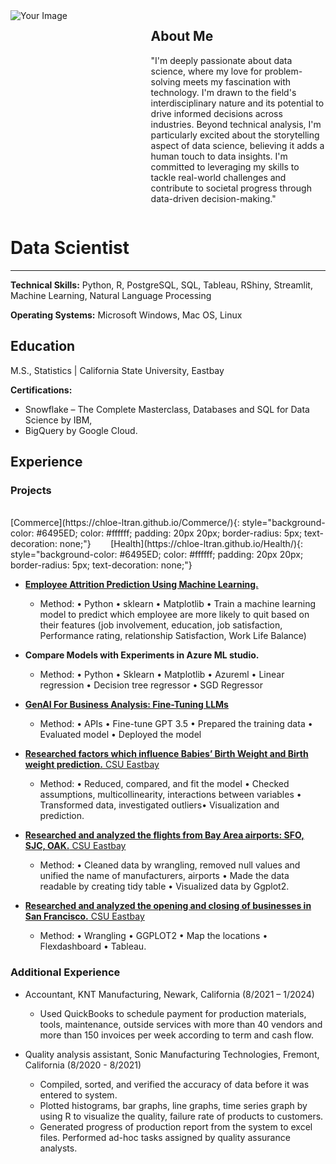 <div style="display: flex;">
    <!-- Column for the image -->
    <div style="flex: 3; margin-right: 15px;">
        <!-- Replace "URL_OF_YOUR_IMAGE_HERE" with the actual URL of your image -->
        <img src="https://avatars.githubusercontent.com/u/130880425?s=400&u=dfb3649b98f9166fc130692370bae275d5bda2ca&v=4" alt="Your Image" style="max-width: 100%;">
    </div>
    <!-- Column for the "about me" content -->
    <div style="flex: 4;">
        <h2>About Me</h2>
        <p>
            "I'm deeply passionate about data science, where my love for problem-solving meets my fascination with technology. I'm drawn to the field's interdisciplinary nature and its potential to drive informed decisions across industries. Beyond technical analysis, I'm particularly excited about the storytelling aspect of data science, believing it adds a human touch to data insights. I'm committed to leveraging my skills to tackle real-world challenges and contribute to societal progress through data-driven decision-making."
        </p>
    </div>
</div>


# Data Scientist 

---
**Technical Skills:** Python, R, PostgreSQL, SQL, Tableau, RShiny, Streamlit, Machine Learning, Natural Language Processing

**Operating Systems:** Microsoft Windows, Mac OS, Linux

## Education
M.S., Statistics | California State University, Eastbay

**Certifications:** 
-  Snowflake – The Complete Masterclass, Databases and SQL for Data Science by IBM,
-  BigQuery by Google Cloud.

## Experience 

### Projects

<br>
[Commerce](https://chloe-ltran.github.io/Commerce/){: style="background-color: #6495ED; color: #ffffff; padding: 20px 20px; border-radius: 5px; text-decoration: none;"} &nbsp;&nbsp;&nbsp;&nbsp;&nbsp;&nbsp; [Health](https://chloe-ltran.github.io/Health/){: style="background-color: #6495ED; color: #ffffff; padding: 20px 20px; border-radius: 5px; text-decoration: none;"}

<br>



- [**Employee Attrition Prediction Using Machine Learning.**](https://chloe-ltran.github.io/Employee-Attrition-Prediction/)
    - Method: • Python • sklearn • Matplotlib • Train a machine learning model to predict which employee are more likely to quit based on their features (job involvement, education, job satisfaction, Performance rating, relationship Satisfaction, Work Life Balance)

- **Compare Models with Experiments in Azure ML studio.**
    - Method: • Python • Sklearn • Matplotlib • Azureml • Linear regression • Decision tree regressor • SGD Regressor

- [**GenAI For Business Analysis: Fine-Tuning LLMs**](https://github.com/Chloe-ltran/Fine-Tuning-LLMs)
    - Method: • APIs • Fine-tune GPT 3.5 • Prepared the training data • Evaluated model • Deployed the model

- [**Researched factors which influence Babies’ Birth Weight and Birth weight prediction.** CSU Eastbay](https://chloe-ltran.github.io/Birth-weight-prediction/)                          
    - Method: • Reduced, compared, and fit the model • Checked assumptions, multicollinearity, interactions between variables • Transformed data, investigated outliers• Visualization and prediction. 

- [**Researched and analyzed the flights from Bay Area airports: SFO, SJC, OAK.** CSU Eastbay](https://chloe-ltran.github.io/flights-Bay-Area/)                                       
    - Method: • Cleaned data by wrangling, removed null values and unified the name of manufacturers, airports • Made the data readable by creating tidy table • Visualized data by Ggplot2.

- [**Researched and analyzed the opening and closing of businesses in San Francisco.** CSU Eastbay](https://chloe-ltran.github.io/Businesses-in-San-Francisco/)                                        
    - Method: • Wrangling • GGPLOT2 • Map the locations • Flexdashboard • Tableau.

### Additional Experience 
- Accountant, KNT Manufacturing, Newark, California (8/2021 – 1/2024)
  - Used QuickBooks to schedule payment for production materials, tools, maintenance, outside services with more than 40 vendors and more than 150 invoices per week according to term and cash flow.

- Quality analysis assistant, Sonic Manufacturing Technologies, Fremont, California (8/2020 - 8/2021)                                          
  - Compiled, sorted, and verified the accuracy of data before it was entered to system.
  - Plotted histograms, bar graphs, line graphs, time series graph by using R to visualize the quality, failure rate of products to customers. 
  - Generated progress of production report from the system to excel files. Performed ad-hoc tasks assigned by quality assurance analysts.


